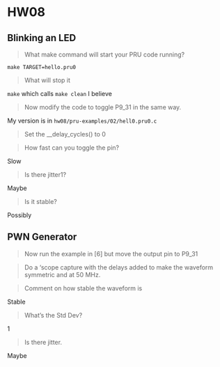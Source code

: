 # HW08

## Blinking an LED

> What make command will start your PRU code running?

`make TARGET=hello.pru0`

> What will stop it

`make` which calls `make clean` I believe

> Now modify the code to toggle P9_31 in the same way.

My version is in `hw08/pru-examples/02/hell0.pru0.c`

> Set the __delay_cycles() to 0

> How fast can you toggle the pin?

Slow

> Is there jitter1?

Maybe

> Is it stable?

Possibly

## PWN Generator

> Now run the example in [6] but move the output pin to P9_31

> Do a ‘scope capture with the delays added to make the waveform symmetric and at 50 MHz.

> Comment on how stable the waveform is

Stable

> What’s the Std Dev?

1

> Is there jitter.

Maybe
